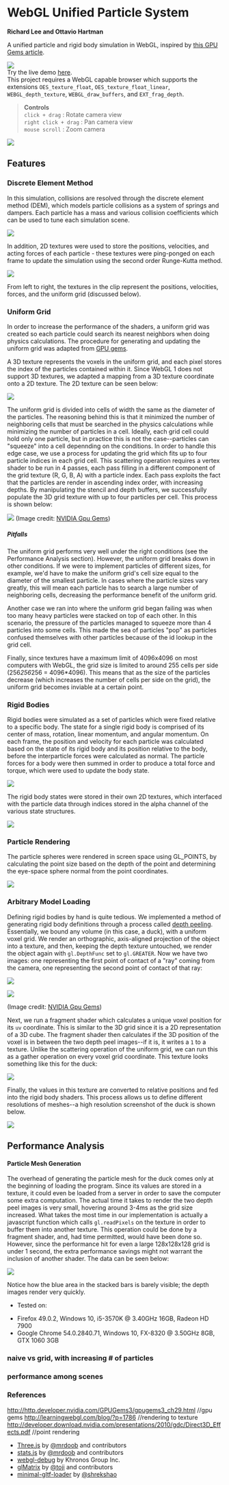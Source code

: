 WebGL Unified Particle System
======================

**Richard Lee and Ottavio Hartman**

A unified particle and rigid body simulation in WebGL, inspired by [this GPU Gems article](http://http.developer.nvidia.com/GPUGems3/gpugems3_ch29.html).<br>


[![](img/push.JPG)](https://leerichard42.github.io/WebGL-Unified-Particle-System/)<br>
Try the live demo [here](https://leerichard42.github.io/WebGL-Unified-Particle-System/).<br>
This project requires a WebGL capable browser which supports the extensions `OES_texture_float`,
`OES_texture_float_linear`, `WEBGL_depth_texture`, `WEBGL_draw_buffers`, and `EXT_frag_depth`.
>**Controls**<br>
>`click + drag` : Rotate camera view<br>
>`right click + drag` : Pan camera view<br>
>`mouse scroll` : Zoom camera

[![](img/youtube.JPG)](https://www.youtube.com/watch?v=0u_v-gD1ptA)

## Features

### Discrete Element Method
In this simulation, collisions are resolved through the discrete element method (DEM), which models particle collisions as a system of springs and dampers. Each particle has a mass and various collision coefficients which can be used to tune each simulation scene.

![](img/dem.jpeg)

In addition, 2D textures were used to store the positions, velocities, and acting forces of each particle - these textures were ping-ponged on each frame to update the simulation using the second order Runge-Kutta method.

![](img/states.gif)

From left to right, the textures in the clip represent the positions, velocities, forces, and the uniform grid (discussed below).

### Uniform Grid
In order to increase the performance of the shaders, a uniform grid was created so each particle could search its nearest neighbors when doing physics calculations. The procedure for generating and updating the uniform grid was adapted from [GPU gems](http://http.developer.nvidia.com/GPUGems3/gpugems3_ch29.html).

A 3D texture represents the voxels in the uniform grid, and each pixel stores the index of the particles contained within it. Since WebGL 1 does not support 3D textures, we adapted a mapping from a 3D texture coordinate onto a 2D texture. The 2D texture can be seen below:

![](img/3D_grid.gif)

The uniform grid is divided into cells of width the same as the diameter of the particles. The reasoning behind this is that it minimized the number of neighboring cells that must be searched in the physics calculations while minimizing the number of particles in a cell. Ideally, each grid cell could hold only one particle, but in practice this is not the case--particles can "squeeze" into a cell depennding on the conditions. In order to handle this edge case, we use a process for updating the grid which fits up to four particle indices in each grid cell. This scattering operation requires a vertex shader to be run in 4 passes, each pass filling in a different component of the grid texture (R, G, B, A) with a particle index. Each pass exploits the fact that the particles are render in ascending index order, with increasing depths. By manipulating the stencil and depth buffers, we successfully populate the 3D grid texture with up to four particles per cell. This process is shown below:

![](http://http.developer.nvidia.com/GPUGems3/elementLinks/29fig08.jpg)
(Image credit: [NVIDIA Gpu Gems](http://http.developer.nvidia.com/GPUGems3/gpugems3_ch29.html))

##### Pitfalls
The uniform grid performs very well under the right conditions (see the Performance Analysis section). However, the uniform grid breaks down in other conditions. If we were to implement particles of different sizes, for example, we'd have to make the uniform grid's cell size equal to the diameter of the smallest particle. In cases where the particle sizes vary greatly, this will mean each particle has to search a large number of neighboring cells, decreasing the performance benefit of the uniform grid.

Another case we ran into where the uniform grid began failing was when too many heavy particles were stacked on top of each other. In this scenario, the pressure of the particles managed to squeeze more than 4 particles into some cells. This made the sea of particles "pop" as particles confused themselves with other particles because of the id lookup in the grid cell. 

Finally, since textures have a maximum limit of 4096x4096 on most computers with WebGL, the grid size is limited to around 255 cells per side (256*256*256 = 4096*4096). This means that as the size of the particles decrease (which increases the number of cells per side on the grid), the uniform grid becomes inviable at a certain point.



### Rigid Bodies
Rigid bodies were simulated as a set of particles which were fixed relative to a specific body. The state for a single rigid body is comprised of its center of mass, rotation, linear momentum, and angular momentum. On each frame, the position and velocity for each particle was calculated based on the state of its rigid body and its position relative to the body, before the interparticle forces were calculated as normal. The particle forces for a body were then summed in order to produce a total force and torque, which were used to update the body state.

![](img/pile.gif)

The rigid body states were stored in their own 2D textures, which interfaced with the particle data through indices stored in the alpha channel of the various state structures.

![](img/indexing.jpg)

### Particle Rendering
The particle spheres were rendered in screen space using GL_POINTS, by calculating the point size based on the depth of the point and determining the eye-space sphere normal from the point coordinates.

![](img/particle.JPG)

### Arbitrary Model Loading
Defining rigid bodies by hand is quite tedious. We implemented a method of generating rigid body definitions through a process called [depth peeling](https://en.wikipedia.org/wiki/Depth_peeling). Essentially, we bound any volume (in this case, a duck), with a uniform voxel grid. We render an orthographic, axis-aligned projection of the object into a texture, and then, keeping the depth texture untouched, we render the object again with `gl.DepthFunc` set to `gl.GREATER`. Now we have two images: one representing the first point of contact of a "ray" coming from the camera, one representing the second point of contact of that ray:

![](img/depth_ducks.PNG)

![](http://http.developer.nvidia.com/GPUGems3/elementLinks/29fig04.jpg)

(Image credit: [NVIDIA Gpu Gems](http://http.developer.nvidia.com/GPUGems3/gpugems3_ch29.html))

Next, we run a fragment shader which calculates a unique voxel position for its `uv` coordinate. This is similar to the 3D grid since it is a 2D representation of a 3D cube. The fragment shader then calculates if the 3D position of the voxel is in between the two depth peel images--if it is, it writes a `1` to a texture. Unlike the scattering operation of the uniform grid, we can run this as a gather operation on every voxel grid coordinate. This texture looks something like this for the duck:

![](img/duck_voxel.PNG)

Finally, the values in this texture are converted to relative positions and fed into the rigid body shaders. This process allows us to define different resolutions of meshes--a high resolution screenshot of the duck is shown below.

![](img/duck_final.PNG)

## Performance Analysis

#### Particle Mesh Generation
The overhead of generating the particle mesh for the duck comes only at the beginning of loading the program. Since its values are stored in a texture, it could even be loaded from a server in order to save the computer some extra computation. The actual time it takes to render the two depth peel images is very small, hovering around 3-4ms as the grid size increased. What takes the most time in our implementation is actually a javascript function which calls `gl.readPixels` on the texture in order to buffer them into another texture. This operation could be done by a fragment shader, and, had time permitted, would have been done so. However, since the performance hit for even a large 128x128x128 grid is under 1 second, the extra performance savings might not warrant the inclusion of another shader. The data can be seen below:

![](voxel_perf.jpg)

Notice how the blue area in the stacked bars is barely visible; the depth images render very quickly.

- Tested on:
 * Firefox 49.0.2, Windows 10, i5-3570K @ 3.40GHz 16GB, Radeon HD 7900
 * Google Chrome 54.0.2840.71, Windows 10, FX-8320 @ 3.50GHz 8GB, GTX 1060 3GB

### naive vs grid, with increasing # of particles
### performance among scenes


### References
http://http.developer.nvidia.com/GPUGems3/gpugems3_ch29.html //gpu gems
http://learningwebgl.com/blog/?p=1786 //rendering to texture
http://developer.download.nvidia.com/presentations/2010/gdc/Direct3D_Effects.pdf //point rendering

* [Three.js](https://github.com/mrdoob/three.js) by [@mrdoob](https://github.com/mrdoob) and contributors
* [stats.js](https://github.com/mrdoob/stats.js) by [@mrdoob](https://github.com/mrdoob) and contributors
* [webgl-debug](https://github.com/KhronosGroup/WebGLDeveloperTools) by Khronos Group Inc.
* [glMatrix](https://github.com/toji/gl-matrix) by [@toji](https://github.com/toji) and contributors
* [minimal-gltf-loader](https://github.com/shrekshao/minimal-gltf-loader) by [@shrekshao](https://github.com/shrekshao)
